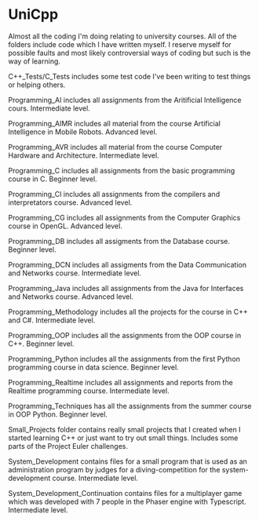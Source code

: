 # UniCpp
Almost all the coding I'm doing relating to university courses. All of the folders include code which I have written myself. I reserve myself for possible faults and most likely controversial ways of coding but such is the way of learning. 

C++_Tests/C_Tests includes some test code I've been writing to test things or helping others.

Programming_AI includes all assignments from the Aritificial Intelligence cours. Intermediate level.

Programming_AIMR includes all material from the course Artificial Intelligence in Mobile Robots. Advanced level.

Programming_AVR includes all material from the course Computer Hardware and Architecture. Intermediate level.

Programming_C includes all assignments from the basic programming course in C. Beginner level.

Programming_CI includes all assignments from the compilers and interpretators course. Advanced level.

Programming_CG includes all assignments from the Computer Graphics course in OpenGL. Advanced level.

Programming_DB includes all assigments from the Database course. Beginner level.

Programming_DCN includes all assigments from the Data Communication and Networks course. Intermediate level.

Programming_Java includes all assignments from the Java for Interfaces and Networks course. Advanced level.

Programming_Methodology includes all the projects for the course in C++ and C#. Intermediate level.

Programming_OOP includes all the assignments from the OOP course in C++. Beginner level.

Programming_Python includes all the assignments from the first Python programming course in data science. Beginner level.

Programming_Realtime includes all assignments and reports from the Realtime programming course. Intermediate level.

Programming_Techniques has all the assignments from the summer course in OOP Python. Beginner level.

Small_Projects folder contains really small projects that I created when I started learning C++ or just want to try out small things. Includes some parts of the Project Euler challenges.

System_Development contains files for a small program that is used as an administration program by judges for a diving-competition for the system-development course. Intermediate level.

System_Development_Continuation contains files for a multiplayer game which was developed with 7 people in the Phaser engine with Typescript. Intermediate level.
